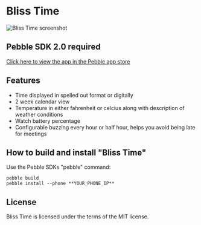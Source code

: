 Bliss Time
===================

![Bliss Time screenshot](https://m2.behance.net/rendition/pm/28196669/disp/67cb11c6b149cbe1f6536547d869c19d.png)

## Pebble SDK 2.0 required

[Click here to view the app in the Pebble app store](https://apps.getpebble.com/applications/5301aed6d1653b8d5e000380)

## Features

* Time displayed in spelled out format or digitally
* 2 week calendar view
* Temperature in either fahrenheit or celcius along with description of weather conditions
* Watch battery percentage
* Configurable buzzing every hour or half hour, helps you avoid being late for meetings

## How to build and install "Bliss Time"

Use the Pebble SDKs "pebble" command:

	pebble build
	pebble install --phone **YOUR_PHONE_IP**

## License

Bliss Time is licensed under the terms of the MIT license.
